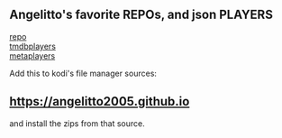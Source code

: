 ## Angelitto's favorite REPOs, and json PLAYERS

<a href="/repo/">repo</a><br>
<a href="/tmdbplayers/">tmdbplayers</a><br>
<a href="/metaplayers/">metaplayers</a><br>

Add this to kodi's file manager sources:

## <b>https://angelitto2005.github.io</b>


and install the zips from that source.
